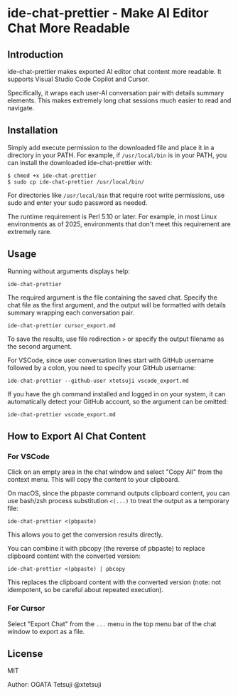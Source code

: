# ide-chat-prettier - Make AI Editor Chat More Readable

## Introduction

ide-chat-prettier makes exported AI editor chat content more readable.
It supports Visual Studio Code Copilot and Cursor.

Specifically, it wraps each user-AI conversation pair with details summary elements.
This makes extremely long chat sessions much easier to read and navigate.

## Installation

Simply add execute permission to the downloaded file and place it in a directory in your PATH.
For example, if `/usr/local/bin` is in your PATH, you can install the downloaded ide-chat-prettier with:

```shell-script
$ chmod +x ide-chat-prettier 
$ sudo cp ide-chat-prettier /usr/local/bin/
```

For directories like `/usr/local/bin` that require root write permissions, use sudo and
enter your sudo password as needed.

The runtime requirement is Perl 5.10 or later. For example, in most Linux environments as of 2025, 
environments that don't meet this requirement are extremely rare.

## Usage

Running without arguments displays help:

```
ide-chat-prettier
```

The required argument is the file containing the saved chat. Specify the chat file as the first argument,
and the output will be formatted with details summary wrapping each conversation pair.

```
ide-chat-prettier cursor_export.md
```

To save the results, use file redirection `>` or specify the output filename as the second argument.

For VSCode, since user conversation lines start with GitHub username followed by a colon, 
you need to specify your GitHub username:

```
ide-chat-prettier --github-user xtetsuji vscode_export.md
```

If you have the gh command installed and logged in on your system, it can automatically detect 
your GitHub account, so the argument can be omitted:

```
ide-chat-prettier vscode_export.md
```

## How to Export AI Chat Content

### For VSCode

Click on an empty area in the chat window and select "Copy All" from the context menu.
This will copy the content to your clipboard.

On macOS, since the pbpaste command outputs clipboard content, you can use bash/zsh process substitution `<(...)` 
to treat the output as a temporary file:

```
ide-chat-prettier <(pbpaste)
```

This allows you to get the conversion results directly.

You can combine it with pbcopy (the reverse of pbpaste) to replace clipboard content with the converted version:

```
ide-chat-prettier <(pbpaste) | pbcopy
```

This replaces the clipboard content with the converted version (note: not idempotent, so be careful about repeated execution).

### For Cursor

Select "Export Chat" from the `...` menu in the top menu bar of the chat window to export as a file.

## License

MIT

Author: OGATA Tetsuji @xtetsuji
